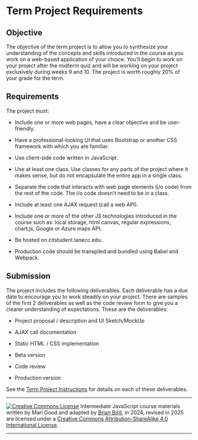 <h1>Term Project Requirements</h1>


## Objective
The objective of the term project is to allow you to synthesize your understanding of the concepts and skills introduced in the course as you work on a web-based application of your choice. You’ll begin to work on your project after the midterm quiz and will be working on your project exclusively during weeks 9 and 10. The project is worth roughly 20% of your grade for the term.

## Requirements
The project must:

- Include one or more web pages, have a clear objective and be user-friendly.

- Have a professional-looking UI that uses Bootstrap or another CSS framework with which you are familiar.
  
-  Use client-side code written in JavaScript. 
  
- Use at least one class. Use classes for any parts of the project where it makes sense, but do not encapsulate the entire app in a single class.
  
- Separate the code that interacts with web page elements (i/o code) from the rest of the code. The i/o code doesn't need to be in a class.
  
- Include at least one AJAX request (call a web API).

- Include one or more of the other JS technologies introduced in the course such as: local storage, html canvas, regular expressions, chart.js, Google or Azure maps API.
  
- Be hosted on citstudent.lanecc.edu. 
  
- Production code should be transpiled and bundled using Babel and Webpack.

## Submission

The project includes the following deliverables. Each deliverable has a due date to encourage you to work steadily on your project. There are samples of the first 2 deliverables as well as the code review form to give you a clearer understanding of expectations. These are the deliverables:

- Project proposal / description and UI Sketch/MockUp

- AJAX call documentation

- Static HTML / CSS implementation

- Beta version

- Code review

- Production version

See the [Term Project Instructions](CS233JS_ProjectInstructions.html) for details on each of these deliverables.



---

[![Creative Commons License](https://i.creativecommons.org/l/by-sa/4.0/88x31.png)](http://creativecommons.org/licenses/by-sa/4.0/) Intermediate JavaScript course materials written by Mari Good and adapted by [Brian Bird](https://profbird.dev), in 2024, revised in <time>2025</time> are licensed under a [Creative Commons Attribution-ShareAlike 4.0 International License](http://creativecommons.org/licenses/by-sa/4.0/). 

---

